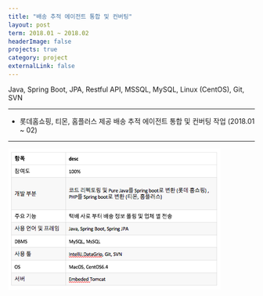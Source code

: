 ```yaml
---
title: "배송 추적 에이전트 통합 및 컨버팅"
layout: post
term: 2018.01 ~ 2018.02
headerImage: false
projects: true
category: project
externalLink: false
---
```


Java, Spring Boot, JPA, Restful API, MSSQL, MySQL, Linux (CentOS), Git, SVN

---

- 롯데홈쇼핑, 티몬, 홈플러스 제공 배송 추적 에이전트 통합 및 컨버팅 작업 (2018.01 ~ 02)

---

<img src="../assets/images/project5-0.png">
